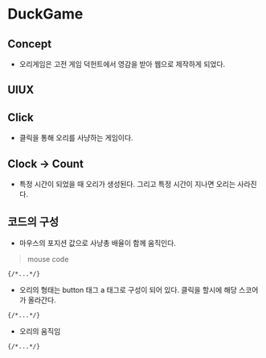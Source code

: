 # DuckGame

## Concept
* 오리게임은 고전 게임 덕헌트에서 영감을 받아 웹으로 제작하게 되었다.
 
## UIUX
>
## Click
* 클릭을 통해 오리를 사냥하는 게임이다.
>
## Clock -> Count
* 특정 시간이 되었을 때 오리가 생성된다. 그리고 특정 시간이 지나면 오리는 사라진다.
>

## 코드의 구성
* 마우스의 포지션 값으로 사냥총 배율이 함께 움직인다.
> mouse code
<pre><code>{/*...*/}</code></pre>

* 오리의 형태는 button 태그 a 태그로 구성이 되어 있다. 클릭을 할시에 해당 스코어가 올라간다.
<pre><code>{/*...*/}</code></pre>

* 오리의 움직임
<pre><code>{/*...*/}</code></pre>